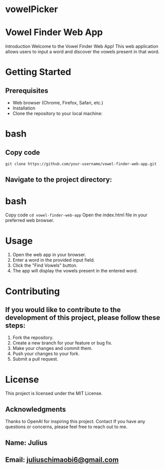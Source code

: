 # vowelPicker
# Vowel Finder Web App
Introduction
Welcome to the Vowel Finder Web App! This web application allows users to input a word and discover the vowels present in that word.

# Getting Started
## Prerequisites
* Web browser (Chrome, Firefox, Safari, etc.)
* Installation
* Clone the repository to your local machine:

# bash
## Copy code
`git clone https://github.com/your-username/vowel-finder-web-app.git`

## Navigate to the project directory:
# bash
Copy code
`cd vowel-finder-web-app`
Open the index.html file in your preferred web browser.

# Usage
1. Open the web app in your browser.
2. Enter a word in the provided input field.
3. Click the "Find Vowels" button.
4. The app will display the vowels present in the entered word.

# Contributing
## If you would like to contribute to the development of this project, please follow these steps:
1. Fork the repository.
2. Create a new branch for your feature or bug fix.
3. Make your changes and commit them.
4. Push your changes to your fork.
5. Submit a pull request.

# License
This project is licensed under the MIT License.

## Acknowledgments
Thanks to OpenAI for inspiring this project.
Contact
If you have any questions or concerns, please feel free to reach out to me.

## Name: Julius
## Email: juliuschimaobi6@gmail.com